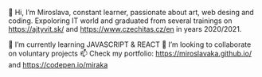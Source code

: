 👋 Hi, I’m Miroslava, constant learner, passionate about art, web desing and coding. Expoloring IT world and graduated from several trainings on https://ajtyvit.sk/ and 
https://www.czechitas.cz/en in years 2020/2021.

 🌱 I’m currently learning JAVASCRIPT & REACT
 👀 I’m looking to collaborate on voluntary projects 
 📫 Check my portfolio: https://miroslavaka.github.io/ and https://codepen.io/miraka

